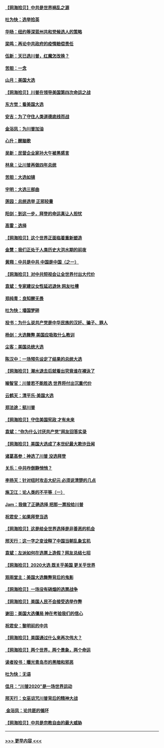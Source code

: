 #### [【网海拾贝】中共是世界祸乱之源](../pages/nsc993/n12555353.md?t=11181153) 
#### [吐为快：选举拾英](../pages/nsc993/n12555041.md?t=11181153) 
#### [华旸：纽约等深蓝州共和党候选人的策略](../pages/nsc993/n12554309.md?t=11181153) 
#### [梁鸣：再论中共政府的疫情赔偿责任](../pages/nsc993/n12553012.md?t=11181153) 
#### [伍新：天已选川普，红魔怎改换？](../pages/nsc993/n12552970.md?t=11181153) 
#### [苦胆：一念](../pages/nsc993/n12552957.md?t=11181153) 
#### [山月：美国大选](../pages/nsc993/n12552446.md?t=11181153) 
#### [【网海拾贝】川普在领导美国第四次命运之战](../pages/nsc993/n12551973.md?t=11181153) 
#### [东方觉：看美国大选](../pages/nsc993/n12551647.md?t=11181153) 
#### [安吉：为了守住人类道德底线而战](../pages/nsc993/n12551111.md?t=11181153) 
#### [金浴凤：为川普加油](../pages/nsc993/n12551085.md?t=11181153) 
#### [心升：醒脑歌](../pages/nsc993/n12550984.md?t=11181153) 
#### [吴新：民营企业家孙大午被黑感言](../pages/nsc993/n12550656.md?t=11181153) 
#### [林泉：让川普再做四年总统](../pages/nsc993/n12550640.md?t=11181153) 
#### [苦胆：大选如镜](../pages/nsc993/n12550630.md?t=11181153) 
#### [宇明：大选三部曲](../pages/nsc993/n12550603.md?t=11181153) 
#### [莲园：总统选举 正邪较量](../pages/nsc993/n12550594.md?t=11181153) 
#### [阳剑：到这一步，拜登的命运真让人担忧](../pages/nsc993/n12549093.md?t=11181153) 
#### [高雷：选择](../pages/nsc993/n12549087.md?t=11181153) 
#### [【网海拾贝】这个世界正面临着重新塑造](../pages/nsc993/n12548326.md?t=11181153) 
#### [金慧：我们正处于人类历史大洪水期的前夜](../pages/nsc993/n12547914.md?t=11181153) 
#### [黄翔：中共是中共 中国是中国（之一）](../pages/nsc993/n12547576.md?t=11181153) 
#### [【网海拾贝】对中共短视会让全世界付出大代价](../pages/nsc993/n12546043.md?t=11181153) 
#### [袁斌：专家建议女性延迟退休 网友吐槽](../pages/nsc993/n12545424.md?t=11181153) 
#### [郑纯青：良知醒无畏](../pages/nsc993/n12545394.md?t=11181153) 
#### [吐为快：墙国梦碎](../pages/nsc993/n12545309.md?t=11181153) 
#### [投书：为什么说共产党是中华民族的汉奸、骗子、罪人](../pages/nsc993/n12545089.md?t=11181153) 
#### [杨剑：大选舞弊 美国应吸取什么教训](../pages/nsc993/n12543937.md?t=11181153) 
#### [尘客：美国总统大选](../pages/nsc993/n12543828.md?t=11181153) 
#### [陈汉中：一场预先设定了结果的总统大选](../pages/nsc993/n12543564.md?t=11181153) 
#### [【网海拾贝】潮水退去后就看出究竟谁在裸泳了](../pages/nsc993/n12543321.md?t=11181153) 
#### [喻智官：川普若不能胜选 世界将付出沉重代价](../pages/nsc993/n12541352.md?t=11181153) 
#### [云鹤天：清平乐‧美国大选](../pages/nsc993/n12540916.md?t=11181153) 
#### [郑法途：挺川普](../pages/nsc993/n12540898.md?t=11181153) 
#### [【网海拾贝】守住美国宪政 才有未来](../pages/nsc993/n12540423.md?t=11181153) 
#### [袁斌：“你为什么讨厌共产党”网友回答实录](../pages/nsc993/n12540208.md?t=11181153) 
#### [【网海拾贝】美国大选成了本世纪最大欺诈丑闻](../pages/nsc993/n12538029.md?t=11181153) 
#### [诸葛高参：神选了川普 没选拜登](../pages/nsc993/n12537664.md?t=11181153) 
#### [关乐：中共咋倒静悄悄？](../pages/nsc993/n12537615.md?t=11181153) 
#### [李扬天：针对纽时攻击大纪元 必须说清楚的几点](../pages/nsc993/n12536001.md?t=11181153) 
#### [施卫江：论人类的不平等（一）](../pages/nsc993/n12535700.md?t=11181153) 
#### [Jam：我做了正确选择 把那一票投给川普](../pages/nsc993/n12535743.md?t=11181153) 
#### [祝君安：如果拜登当选](../pages/nsc993/n12535726.md?t=11181153) 
#### [【网海拾贝】这是给全世界选择是非善恶的机会](../pages/nsc993/n12535061.md?t=11181153) 
#### [邢天行：这一字之变诠释了中国当朝乱象玄机](../pages/nsc993/n12533446.md?t=11181153) 
#### [袁斌：左派如何在选票上造假？网友总结七招](../pages/nsc993/n12533180.md?t=11181153) 
#### [【网海拾贝】2020大选 既关乎美国 更关乎世界](../pages/nsc993/n12533161.md?t=11181153) 
#### [观雨堂主：美国大选舞弊背后的鬼影](../pages/nsc993/n12533153.md?t=11181153) 
#### [【网海拾贝】一场没有硝烟的选票战争](../pages/nsc993/n12531883.md?t=11181153) 
#### [【网海拾贝】美国人民不会接受选举作弊](../pages/nsc993/n12528850.md?t=11181153) 
#### [谢田：美国大选僵局 神在考验我们的信心](../pages/nsc993/n12527932.md?t=11181153) 
#### [祝君安：黎明前的中共](../pages/nsc993/n12524071.md?t=11181153) 
#### [【网海拾贝】美国通过什么来再次伟大？](../pages/nsc993/n12523844.md?t=11181153) 
#### [【网海拾贝】两个世界，两个景象，两个命运](../pages/nsc993/n12521419.md?t=11181153) 
#### [读者投书：曝光青岛市的黑暗和邪恶](../pages/nsc993/n12520988.md?t=11181153) 
#### [吐为快：无语](../pages/nsc993/n12518588.md?t=11181153) 
#### [佳月：“川普2020”是一场世界运动](../pages/nsc993/n12518581.md?t=11181153) 
#### [邢天行：女巫诅咒川普背后的精神大战](../pages/nsc993/n12517257.md?t=11181153) 
#### [ 金浴凤：论共匪的循环](../pages/nsc993/n12517133.md?t=11181153) 
#### [【网海拾贝】中共是宗教自由的最大威胁](../pages/nsc993/n12516879.md?t=11181153) 

----
#### [ >>> 更早内容 <<< ](../indexes/nsc993-earlier.md)
